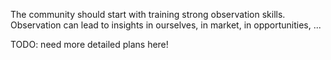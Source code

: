 The community should start with training strong observation skills. Observation can lead to insights in ourselves, in market, in opportunities, ...

TODO: need more detailed plans here!